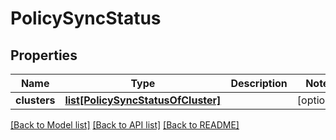 # PolicySyncStatus

## Properties
Name | Type | Description | Notes
------------ | ------------- | ------------- | -------------
**clusters** | [**list[PolicySyncStatusOfCluster]**](PolicySyncStatusOfCluster.md) |  | [optional] 

[[Back to Model list]](../README.md#documentation-for-models) [[Back to API list]](../README.md#documentation-for-api-endpoints) [[Back to README]](../README.md)


